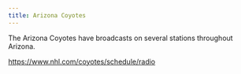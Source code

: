 ```yaml
---
title: Arizona Coyotes
---
```

The Arizona Coyotes have broadcasts on several stations throughout Arizona.

https://www.nhl.com/coyotes/schedule/radio
